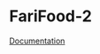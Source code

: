 # FariFood-2
[Documentation](https://docs.google.com/document/d/11255qriuOh6-U5rR2cD0ApwNPYnQP9kLILVVHIfbmdc/edit)